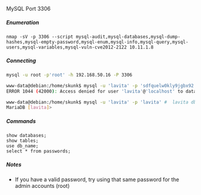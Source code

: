 MySQL Port 3306

##### Enumeration

````
nmap -sV -p 3306 --script mysql-audit,mysql-databases,mysql-dump-hashes,mysql-empty-password,mysql-enum,mysql-info,mysql-query,mysql-users,mysql-variables,mysql-vuln-cve2012-2122 10.11.1.8 
````

##### Connecting

```bash
mysql -u root -p'root' -h 192.168.50.16 -P 3306

www-data@debian:/home/skunk$ mysql -u 'lavita' -p 'sdfquelw0kly9jgbx92'
ERROR 1044 (42000): Access denied for user 'lavita'@'localhost' to database 'sdfquelw0kly9jgbx92'

www-data@debian:/home/skunk$ mysql -u 'lavita' -p 'lavita' #  lavita db
MariaDB [lavita]> 
```

##### Commands

````
show databases;
show tables;
use db_name;
select * from passwords;
````

##### Notes

- If you have a valid password, try using that same password for the admin accounts (root)
